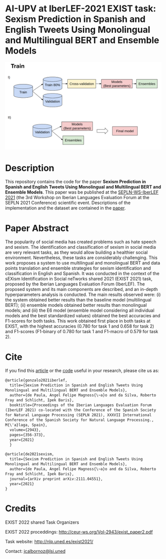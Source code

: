 # AI-UPV at IberLEF-2021 EXIST task: Sexism Prediction in Spanish and English Tweets Using Monolingual and Multilingual BERT and Ensemble Models

![ScreenShot](EXITS_image_train.png)

# Description
This repository contains the code for the paper **Sexism Prediction in Spanish and English Tweets Using Monolingual and Multilingual BERT and Ensemble Models**. This paper was be published at the [SEPLN-WS-IberLEF 2021](http://ceur-ws.org/Vol-2943/
) (the 3rd Workshop on Iberian Languages Evaluation Forum at the SEPLN 2021 Conference) scientific event. Descriptions of the implementation and the dataset are contained in the [paper](http://ceur-ws.org/Vol-2943/exist_paper2.pdf).

# Paper Abstract
The popularity of social media has created problems such as hate speech and sexism. The identification and classification of sexism in social media are very relevant tasks, as they would allow building a healthier social environment. Nevertheless, these tasks are considerably challenging. This work proposes a system to use multilingual and monolingual BERT and data points translation and ensemble strategies for sexism identification and classification in English and Spanish. It was conducted in the context of the sEXism Identification in Social neTworks shared 2021 (EXIST 2021) task, proposed by the Iberian Languages Evaluation Forum (IberLEF). The proposed system and its main components are described, and an in-depth hyperparameters analysis is conducted. The main results observed were: (i) the system obtained better results than the baseline model (multilingual BERT); (ii) ensemble models obtained better results than monolingual models; and (iii) the E6 model (ensemble model considering all individual models and the best standardized values) obtained the best accuracies and F1-scores for both tasks. This work obtained first place in both tasks at EXIST, with the highest accuracies (0.780 for task 1 and 0.658 for task 2) and F1-scores (F1-binary of 0.780 for task 1 and F1-macro of 0.579 for task 2).

# Cite
If you find this [article](http://ceur-ws.org/Vol-2943/exist_paper2.pdf) or the [code](https://github.com/AngelFelipeMP/BERT-tweets-sexims-classification) useful in your research, please cite us as:

```
@article{gonzalo2021iberlef,
  title={Sexism Prediction in Spanish and English Tweets Using Monolingual and Multilingual BERT and Ensemble Models},
  author={de Paula, Angel Felipe Magnoss{\~a}o and da Silva, Roberto Fray and Schlicht, Ipek Baris},
  booktitle={Proceedings of the Iberian Languages Evaluation Forum (IberLEF 2021) co-located with the Conference of the Spanish Society for Natural Language Processing (SEPLN 2021), XXXVII International Conference of the Spanish Society for Natural Language Processing., M{\'a}laga, Spain},
  volume={2943},
  pages={356-373},
  year={2021}
  }
```

```
@article{de2021sexism,
  title={Sexism Prediction in Spanish and English Tweets Using Monolingual and Multilingual BERT and Ensemble Models},
  author={de Paula, Angel Felipe Magnoss{\~a}o and da Silva, Roberto Fray and Schlicht, Ipek Baris},
  journal={arXiv preprint arXiv:2111.04551},
  year={2021}
}
```


# Credits
EXIST 2022 shared Task Organizers

EXIST 2022 proceddings: http://ceur-ws.org/Vol-2943/exist_paper2.pdf

Task website: http://nlp.uned.es/exist2021/

Contact: jcalbornoz@lsi.uned
